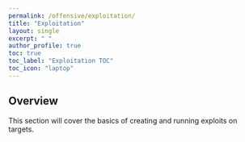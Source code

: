 ```yaml
---
permalink: /offensive/exploitation/
title: "Exploitation"
layout: single
excerpt: " "
author_profile: true
toc: true
toc_label: "Exploitation TOC"
toc_icon: "laptop"
---
```


## Overview
This section will cover the basics of creating and running exploits on targets. 


